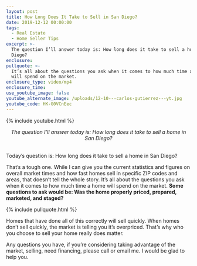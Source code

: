 ```yaml
---
layout: post
title: How Long Does It Take to Sell in San Diego?
date: 2019-12-12 00:00:00
tags:
  - Real Estate
  - Home Seller Tips
excerpt: >-
  The question I’ll answer today is: How long does it take to sell a home in San
  Diego?
enclosure:
pullquote: >-
  It’s all about the questions you ask when it comes to how much time a home
  will spend on the market.
enclosure_type: video/mp4
enclosure_time:
use_youtube_image: false
youtube_alternate_image: /uploads/12-10---carlos-gutierrez---yt.jpg
youtube_code: HK-G0VCnEec
---
```


{% include youtube.html %}

<center><em>The question I&rsquo;ll answer today is: How long does it take to sell a home in San Diego?</em></center>

<br>Today’s question is: How long does it take to sell a home in San Diego?

That’s a tough one. While I can give you the current statistics and figures on overall market times and how fast homes sell in specific ZIP codes and areas, that doesn’t tell the whole story. It’s all about the questions you ask when it comes to how much time a home will spend on the market. **Some questions to ask would be: Was the home properly priced, prepared, marketed, and staged?**

{% include pullquote.html %}

Homes that have done all of this correctly will sell quickly. When homes don’t sell quickly, the market is telling you it’s overpriced. That’s why who you choose to sell your home really does matter.

Any questions you have, if you’re considering taking advantage of the market, selling, need financing, please call or email me. I would be glad to help you.
